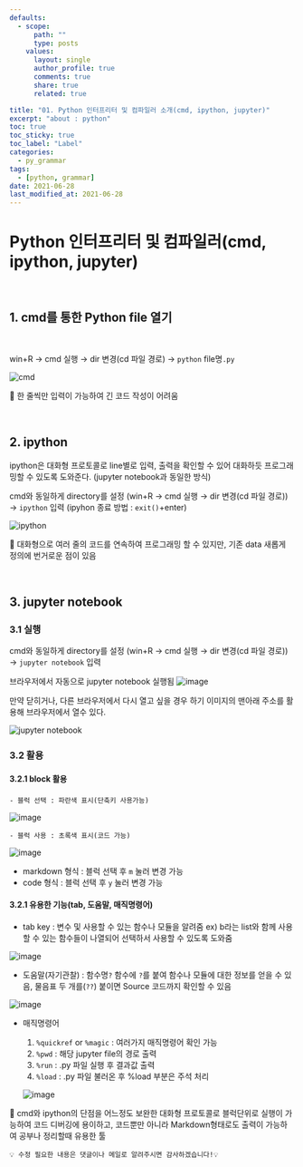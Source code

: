 ```yaml
---
defaults:
  - scope:
      path: ""
      type: posts
    values:
      layout: single
      author_profile: true
      comments: true
      share: true
      related: true

title: "01. Python 인터프리터 및 컴파일러 소개(cmd, ipython, jupyter)"
excerpt: "about : python"
toc: true
toc_sticky: true
toc_label: "Label"
categories:
  - py_grammar
tags:
  - [python, grammar]
date: 2021-06-28
last_modified_at: 2021-06-28
---
```


# Python 인터프리터 및 컴파일러(cmd, ipython, jupyter)

<br>

## 1. cmd를 통한 Python file 열기 

<br>

win+R → cmd 실행 → dir 변경(cd 파일 경로) → `python` file명`.py`

![cmd](https://user-images.githubusercontent.com/77658029/123651836-c519d380-d866-11eb-8700-4859877c372e.png)


💨 한 줄씩만 입력이 가능하여 긴 코드 작성이 어려움


<br>

## 2. ipython

ipython은 대화형 프로토콜로 line별로 입력, 출력을 확인할 수 있어 대화하듯 프로그래밍할 수 있도록 도와준다. (jupyter notebook과 동일한 방식)

cmd와 동일하게 directory를 설정
(win+R → cmd 실행 → dir 변경(cd 파일 경로))
→ `ipython` 입력
(ipyhon 종료 방법 : `exit()`+enter)

![ipython](https://user-images.githubusercontent.com/77658029/123652790-93553c80-d867-11eb-87d7-1181ab676ccc.png)

💨 대화형으로 여러 줄의 코드를 연속하여 프로그래밍 할 수 있지만, 기존 data 새롭게 정의에 번거로운 점이 있음

<br>

## 3. jupyter notebook

### 3.1 실행
cmd와 동일하게 directory를 설정
(win+R → cmd 실행 → dir 변경(cd 파일 경로))
→ `jupyter notebook` 입력

브라우저에서 자동으로 jupyter notebook 실행됨
![image](https://user-images.githubusercontent.com/77658029/123653619-46259a80-d868-11eb-9b8d-9e542a3c4301.png)

만약 닫히거나, 다른 브라우저에서 다시 열고 싶을 경우 하기 이미지의 맨아래 주소를 활용해 브라우저에서 열수 있다.

![jupyter notebook](https://user-images.githubusercontent.com/77658029/123653407-1080b180-d868-11eb-8bba-e51670e5efe9.png)


### 3.2 활용

#### 3.2.1 block 활용

    - 블럭 선택 : 파란색 표시(단축키 사용가능)

  ![image](https://user-images.githubusercontent.com/77658029/123658305-8e46bc00-d86c-11eb-9b11-f2072aa6832e.png)

    - 블럭 사용 : 초록색 표시(코드 가능)

  ![image](https://user-images.githubusercontent.com/77658029/123658403-a74f6d00-d86c-11eb-8e2e-2322ec9d19f9.png)

  - markdown 형식
    : 블럭 선택 후 `m` 눌러 변경 가능
  - code 형식
    : 블럭 선택 후 `y` 눌러 변경 가능

#### 3.2.1 유용한 기능(tab, 도움말, 매직명령어)

  - tab key : 변수 및 사용할 수 있는 함수나 모듈을 알려줌
  ex) b라는 list와 함께 사용할 수 있는 함수들이 나열되어 선택하서 사용할 수 있도록 도와줌

![image](https://user-images.githubusercontent.com/77658029/123659263-73287c00-d86d-11eb-87cb-f80f1b25a89b.png)


  - 도움말(자기관찰) : 함수명`?`
  함수에 `?`를 붙여 함수나 모듈에 대한 정보를 얻을 수 있음, 물음표 두 개를(`??`) 붙이면 Source 코드까지 확인할 수 있음
  
  ![image](https://user-images.githubusercontent.com/77658029/123659519-be428f00-d86d-11eb-9d6b-9f8ffd8d647d.png)
  
  - 매직명령어
    1. `%quickref` or `%magic` : 여러가지 매직명령어 확인 가능
    2. `%pwd` : 해당 jupyter file의 경로 출력
    3. `%run` : .py 파일 실행 후 결과값 출력
    4. `%load` : .py 파일 불러온 후 %load 부분은 주석 처리

    ![image](https://user-images.githubusercontent.com/77658029/123660543-b8997900-d86e-11eb-89bd-b89e783befb6.png)

💨 cmd와 ipython의 단점을 어느정도 보완한 대화형 프로토콜로 블럭단위로 실행이 가능하여 코드 디버깅에 용이하고, 코드뿐만 아니라 Markdown형태로도 출력이 가능하여 공부나 정리할때 유용한 툴


```
💡 수정 필요한 내용은 댓글이나 메일로 알려주시면 감사하겠습니다!💡 
```